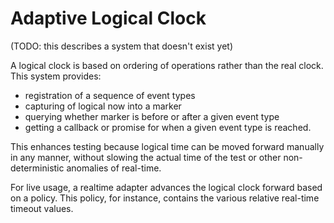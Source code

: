 # Adaptive Logical Clock

(TODO: this describes a system that doesn't exist yet)

A logical clock is based on ordering of operations rather than the real clock.  This system provides:
* registration of a sequence of event types
* capturing of logical now into a marker
* querying whether marker is before or after a given event type
* getting a callback or promise for when a given event type is reached.

This enhances testing because logical time can be moved forward manually in any manner, without slowing the actual time of the test or other non-deterministic anomalies of real-time.

For live usage, a realtime adapter advances the logical clock forward based on a policy.  This policy, for instance, contains the various relative real-time timeout values.
